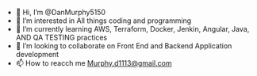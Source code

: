 - 👋 Hi, I’m @DanMurphy5150
- 👀 I’m interested in All things coding and programming
- 🌱 I’m currently learning AWS, Terraform, Docker, Jenkin, Angular, Java, AND QA TESTING practices
- 💞️ I’m looking to collaborate on Front End and Backend Application development
- 📫 How to reacch me Murphy.d1113@gmail.com

<!---
DanMurphy5150/DanMurphy5150 is a ✨ special ✨ repository because its `README.md` (this file) appears on your GitHub profile.
You can click the Preview link to take a look at your changes.
--->

